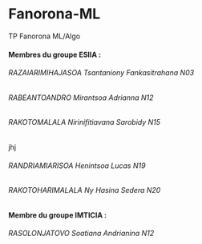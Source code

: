 # Fanorona-ML
TP Fanorona ML/Algo

#### Membres du groupe ESIIA :
###### RAZAIARIMIHAJASOA Tsantaniony Fankasitrahana N03
###### RABEANTOANDRO Mirantsoa Adrianna N12
###### RAKOTOMALALA Nirinifitiavana Sarobidy N15
jhj
###### RANDRIAMIARISOA Henintsoa Lucas N19
###### RAKOTOHARIMALALA Ny Hasina Sedera N20

#### Membre du groupe IMTICIA :
###### RASOLONJATOVO Soatiana Andrianina N12
